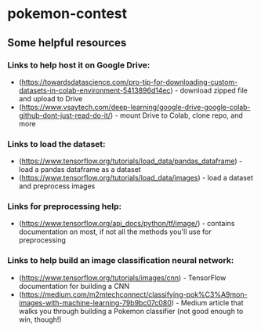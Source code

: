 # pokemon-contest

## Some helpful resources

### Links to help host it on Google Drive:
- (https://towardsdatascience.com/pro-tip-for-downloading-custom-datasets-in-colab-environment-5413896d14ec) - download zipped file and upload to Drive
- (https://www.vsaytech.com/deep-learning/google-drive-google-colab-github-dont-just-read-do-it/) - mount Drive to Colab, clone repo, and more

### Links to load the dataset:
- (https://www.tensorflow.org/tutorials/load_data/pandas_dataframe) - load a pandas dataframe as a dataset
- (https://www.tensorflow.org/tutorials/load_data/images) - load a dataset and preprocess images

### Links for preprocessing help:
- (https://www.tensorflow.org/api_docs/python/tf/image/) - contains documentation on most, if not all the methods you'll use for preprocessing

### Links to help build an image classification neural network:
- (https://www.tensorflow.org/tutorials/images/cnn) - TensorFlow documentation for building a CNN
- (https://medium.com/m2mtechconnect/classifying-pok%C3%A9mon-images-with-machine-learning-79b9bc07c080) - Medium article that walks you through building a Pokemon classifier (not good enough to win, though!)
